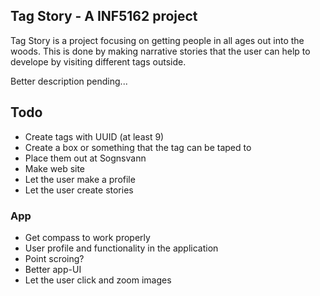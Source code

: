 Tag Story - A INF5162 project
-----------------------------
Tag Story is a project focusing on getting people in all ages out into the woods. This is done by making narrative stories that the user can help to develope by visiting different tags outside.

Better description pending...

Todo
----
* Create tags with UUID (at least 9)
* Create a box or something that the tag can be taped to
* Place them out at Sognsvann
* Make web site
 * Let the user make a profile
 * Let the user create stories

### App
* Get compass to work properly
* User profile and functionality in the application
* Point scroing?
* Better app-UI
* Let the user click and zoom images